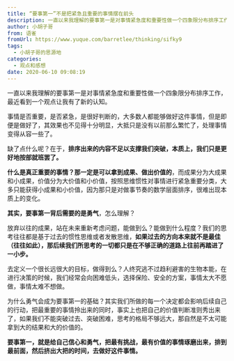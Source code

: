 ```yaml
---
title: “要事第一”不是把紧急且重要的事情摆在前头
description: 一直以来我理解的要事第一是对事情紧急度和重要性做一个四象限分布排序工作，最近看到一个观点让我有了新的认知。事情是否重要，是否紧急，是很好判断的，大多数人都能够做好这件事情，但是即便是做好了，其效果也不见得十分明显，大抵只是没有以前那么繁忙了，处理事情变得从容一些了。缺了点什么呢？在于，排序出来...
author: 小胡子哥
from: 语雀
fromUrl: https://www.yuque.com/barretlee/thinking/sifky9
tags:
  - 小胡子哥的思源地
categories:
  - 观点和感想
date: 2020-06-10 09:08:19
---
```


一直以来我理解的要事第一是对事情紧急度和重要性做一个四象限分布排序工作，最近看到一个观点让我有了新的认知。


事情是否重要，是否紧急，是很好判断的，大多数人都能够做好这件事情，但是即便是做好了，其效果也不见得十分明显，大抵只是没有以前那么繁忙了，处理事情变得从容一些了。


缺了点什么呢？在于，**排序出来的内容不足以支撑我们突破，本质上，我们只是更好地按部就班罢了。**


**什么是真正重要的事情？那一定是可以拿到成果、做出价值的**，而成果分为大成果和小成果，价值分为大价值和小价值，按照思维惯性对事情进行紧急重要分类，大多只能获得小成果和小价值，因为那只是对做事节奏的数学层面排序，很难出现本质上的变化。


**其实，要事第一背后需要的是勇气**，怎么理解？


放弃以往的成果，站在未来重新考虑问题，能做到么？能做到什么程度？我们的思考往往都是基于过去的惯性思维或者发散思维，**如果过去的方向本来就不是最佳（往往如此），那后续我们所思考的一切都只是在不够正确的道路上往前再踏进了一小步。**


去定义一个很长远很大的目标，做得到么？人终究逃不过趋利避害的生物本能，在进行决策的时候，我们经常会向困难低头，选择保险、安全的方案，事情太大不愿做，事情太难不想做。


为什么勇气会成为要事第一的基础？其实我们所做的每一个决定都会影响后续自己的行动，把最重要的事情拎出来的同时，事实上也把自己的价值判断准则秀出来了，如果我们不能突破过去、突破困难，思考的格局不够远大，那自然是不太可能拿到大的结果和大的价值的。


**要事第一，就是给自己信心和勇气，把最有挑战，最有价值的事情琢磨出来，排到最前面，然后挤出大把的时间，去做好这件事情。**
